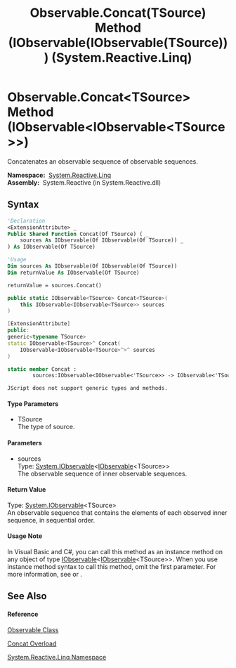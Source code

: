 ﻿---
title: Observable.Concat(TSource) Method (IObservable(IObservable(TSource))) (System.Reactive.Linq)
TOCTitle: Concat(TSource) Method (IObservable(IObservable(TSource)))
ms:assetid: M:System.Reactive.Linq.Observable.Concat``1(System.IObservable{System.IObservable{``0}})
ms:mtpsurl: https://msdn.microsoft.com/en-us/library/Hh229289(v=VS.103)
ms:contentKeyID: 36068704
ms.date: 06/28/2011
mtps_version: v=VS.103
dev_langs:
- vb
- csharp
- c++
- fsharp
- jscript
---

# Observable.Concat\<TSource\> Method (IObservable\<IObservable\<TSource\>\>)

Concatenates an observable sequence of observable sequences.

**Namespace:**  [System.Reactive.Linq](hh211929\(v=vs.103\).md)  
**Assembly:**  System.Reactive (in System.Reactive.dll)

## Syntax

``` vb
'Declaration
<ExtensionAttribute> _
Public Shared Function Concat(Of TSource) ( _
    sources As IObservable(Of IObservable(Of TSource)) _
) As IObservable(Of TSource)
```

``` vb
'Usage
Dim sources As IObservable(Of IObservable(Of TSource))
Dim returnValue As IObservable(Of TSource)

returnValue = sources.Concat()
```

``` csharp
public static IObservable<TSource> Concat<TSource>(
    this IObservable<IObservable<TSource>> sources
)
```

``` c++
[ExtensionAttribute]
public:
generic<typename TSource>
static IObservable<TSource>^ Concat(
    IObservable<IObservable<TSource>^>^ sources
)
```

``` fsharp
static member Concat : 
        sources:IObservable<IObservable<'TSource>> -> IObservable<'TSource> 
```

``` jscript
JScript does not support generic types and methods.
```

#### Type Parameters

  - TSource  
    The type of source.

#### Parameters

  - sources  
    Type: [System.IObservable](https://msdn.microsoft.com/en-us/library/Dd990377)\<[IObservable](https://msdn.microsoft.com/en-us/library/Dd990377)\<TSource\>\>  
    The observable sequence of inner observable sequences.  

#### Return Value

Type: [System.IObservable](https://msdn.microsoft.com/en-us/library/Dd990377)\<TSource\>  
An observable sequence that contains the elements of each observed inner sequence, in sequential order.  

#### Usage Note

In Visual Basic and C\#, you can call this method as an instance method on any object of type [IObservable](https://msdn.microsoft.com/en-us/library/Dd990377)\<[IObservable](https://msdn.microsoft.com/en-us/library/Dd990377)\<TSource\>\>. When you use instance method syntax to call this method, omit the first parameter. For more information, see [](https://msdn.microsoft.com/en-us/library/Bb384936) or [](https://msdn.microsoft.com/en-us/library/Bb383977).

## See Also

#### Reference

[Observable Class](hh244252\(v=vs.103\).md)

[Concat Overload](hh229589\(v=vs.103\).md)

[System.Reactive.Linq Namespace](hh211929\(v=vs.103\).md)

